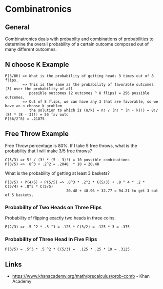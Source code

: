 # Combinatronics
## General
Combinatronics deals with probabilty and combinations of probabilities to determine the overall
probability of a certain outcome composed out of many different outcomes.

## N choose K Example
```
P(3/8H) => What is the probability of getting heads 3 times out of 8 flips.
        => This is the same as the probability of favorable outcomes (3) over the probability of all
           possible outcomes (2 outcomes ^ 8 flips) = 256 possible outcomes.
        => Out of 8 flips, we can have any 3 that are favorable, so we have an n choose k problem
           the solution to which is (n/k) = n! / (n! * (n - k)!) = 8!/ (8! * (8 - 3)!) = 56 fav outc
P(56/2^8) = .21875
 ```

 ## Free Throw Example
 Free Throw percentage is 80%.  If I take 5 free throws, what is the probability that I will make
 3/5 free throws?

 ```
 C(5/3) => 5! / (3! * (5 - 3)!) = 10 possible combinations
 P(3/5) => .8^3 + .2^2 = .2048  * 10 = 20.48
 ```
What is the probability of getting at least 3 baskets?
```
P(3/5) + P(4/5) + P(5/5) => .8^3 * .2^2 * C(5/3) + .8 ^ 4 * .2 * C(5/4) + .8^5 * C(5/5)
                            20.48 + 40.96 + 32.77 = 94.21 to get 3 out of 5 baskets.
```

### Probability of Two Heads on Three Flips
Probability of flipping exactly two heads in three coins:
```
P(2/3) => .5 ^2 * .5 ^1 = .125 * C(3/2) = .125 * 3 = .375
```

### Probability of Three Head in Five Flips
```
P(3/5) = .5^3 * .5 ^2 * C(5/3) =  .125 * .25 * 10 = .3125
```

## Links
* https://www.khanacademy.org/math/precalculus/prob-comb - Khan Academy